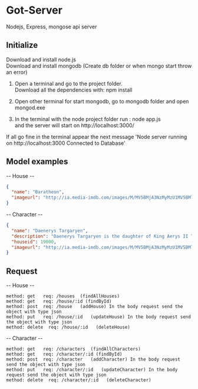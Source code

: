 # Got-Server
Nodejs, Express, mongose api server

<h2>Initialize</h2>
Download and install node.js <br/>
Download and install mongodb (Create db folder or when mongo start throw an error) <br/>

1) Open a terminal and go to the project folder. <br/>
  Download all the dependencies with: npm install <br/>
  
2) Open other terminal for start mongodb, go to mongodb folder and open mongod.exe <br/>

3) In the terminal with the node project folder run : node app.js  <br/>
  and the server will start on <a src="http://localhost:3000/">http://localhost:3000/</a> <br/>
  
  If all go fine in the terminal appear the next message 'Node server running on http://localhost:3000 Connected to Database' <br/>
  
  <h2>Model examples</h2>
  
-- House -- 
```json
{
  "name": "Baratheon",
  "imageurl": "http://ia.media-imdb.com/images/M/MV5BMjA3NzMyMzU1MV5BMl5BanBnXkFtZTcwNjc1ODUwMg@@._V1_SY317_CR17,0,214,317_.jpg" 
}
```
-- Character --
```json
{
  "name": "Daenerys Targaryen", 
  "description": "Daenerys Targaryen is the daughter of King Aerys II Targaryen", 
  "houseid": 19000, 
  "imageurl": "http://ia.media-imdb.com/images/M/MV5BMjA3NzMyMzU1MV5BMl5BanBnXkFtZTcwNjc1ODUwMg@@._V1_SY317_CR17,0,214,317_.jpg" 
} 
```

<h2>Request</h2>

-- House -- <br/>
```
method: get   req: /houses  (findAllHouses)
method: get   req: /house/:id (findById) 
method: post  req: /house   (addHouse) In the body request send the object with type json 
method: put   req: /house/:id   (updateHouse) In the body request send the object with type json
method: delete  req: /house/:id   (deleteHouse) 
```
-- Character -- <br/>
```
method: get   req: /characters  (findAllCharacters)
method: get   req: /character/:id (findById) 
method: post  req: /character   (addCharacter) In the body request send the object with type json 
method: put   req: /character/:id   (updateCharacter) In the body request send the object with type json
method: delete  req: /character/:id   (deleteCharacter) 
```
